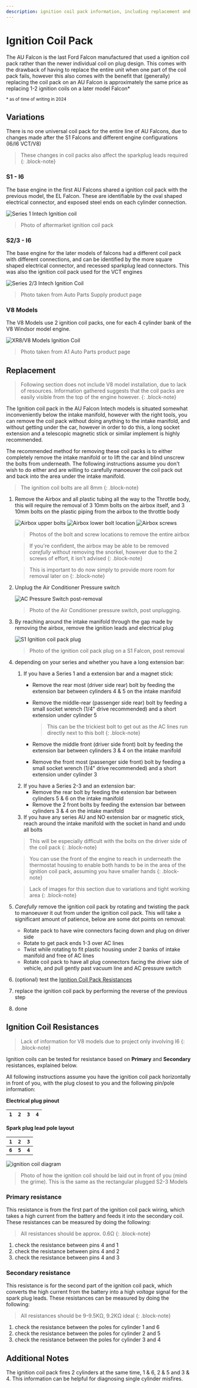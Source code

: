 ```yaml
---
description: ignition coil pack information, including replacement and testing information
---
```


# Ignition Coil Pack
The AU Falcon is the last Ford Falcon manufactured that used a ignition coil pack rather than the newer individual coil on plug design. This comes with the drawback of having to replace the entire unit when one part of the coil pack fails, however this also comes with the benefit that (generally) replacing the coil pack on an AU Falcon is approximately the same price as replacing 1-2 ignition coils on a later model Falcon*

<sup>* as of time of writing in 2024</sup>

## Variations
There is no one universal coil pack for the entire line of AU Falcons, due to changes made after the S1 Falcons and different engine configurations (I6/I6 VCT/V8)

> These changes in coil packs also affect the sparkplug leads required
{: .block-note}

### S1 - I6
The base engine in the first AU Falcons shared a ignition coil pack with the previous model, the EL Falcon. These are identifiable by the oval shaped electrical connector, and exposed steel ends on each cylinder connection.

![Series 1 Intech Ignition coil](./AUI-Intech-Coil.jpg)

> Photo of aftermarket ignition coil pack

### S2/3 - I6
The base engine for the later models of falcons had a different coil pack with different connections, and can be identified by the more square shaped electrical connector, and recessed sparkplug lead connectors. This was also the ignition coil pack used for the VCT engines

![Series 2/3 Intech Ignition Coil](./AUII-III-Intech-Coil.png)

> Photo taken from Auto Parts Supply product page

### V8 Models
The V8 Models use 2 ignition coil packs, one for each 4 cylinder bank of the V8 Windsor model engine.

![XR8/V8 Models Ignition Coil](./V8-Coil.png)

> Photo taken from A1 Auto Parts product page

## Replacement

> Following section does not include V8 model installation, due to lack of resources. Information gathered suggests that the coil packs are easily visible from the top of the engine however.
{: .block-note}

The Ignition coil pack in the AU Falcon Intech models is situated somewhat inconveniently below the intake manifold, however with the right tools, you can remove the coil pack without doing anything to the intake manifold, and without getting under the car, however in order to do this, a long socket extension and a telescopic magnetic stick or similar implement is highly recommended.

The recommended method for removing these coil packs is to either completely remove the intake manifold or to lift the car and blind unscrew the bolts from underneath. The following instructions assume you don't wish to do either and are willing to carefully manoeuver the coil pack out and back into the area under the intake manifold.

> The ignition coil bolts are all 8mm
{: .block-note}

1. Remove the Airbox and all plastic tubing all the way to the Throttle body, this will require the removal of 3 10mm bolts on the airbox itself, and 3 10mm bolts on the plastic piping from the airbox to the throttle body
    
    ![Airbox upper bolts](../../Common/airbox-removal-outer.jpg)
    ![Airbox lower bolt location](../../Common/airbox-removal-inner.jpg)
    ![Airbox screws](../../Common/airbox-screws.jpg)

    > Photos of the bolt and screw locations to remove the entire airbox

    > If you're confident, the airbox may be able to be removed *carefully* without removing the snorkel, however due to the 2 screws of effort, it isn't advised
    {: .block-note}

    > This is important to do now simply to provide more room for removal later on
    {: .block-note}

1. Unplug the Air Conditioner Pressure switch

    ![AC Pressure Switch post-removal](./ac-switch-unplugged.jpg)

    > Photo of the Air Conditioner pressure switch, post unplugging.

1. By reaching around the intake manifold through the gap made by removing the airbox, remove the ignition leads and electrical plug
    
    ![S1 Ignition coil pack plug](./ignition-plug.jpg)

    > Photo of the ignition coil pack plug on a S1 Falcon, post removal

1. depending on your series and whether you have a long extension bar:
    1. If you have a Series 1 and a extension bar and a magnet stick:
        - Remove the rear most (driver side rear) bolt by feeding the extension bar between cylinders 4 & 5 on the intake manifold
        - Remove the middle-rear (passenger side rear) bolt by feeding a small socket wrench (1/4" drive recommended) and a short extension under cylinder 5

            > This can be the trickiest bolt to get out as the AC lines run directly next to this bolt
            {: .block-note}

        - Remove the middle front (driver side front) bolt by feeding the extension bar between cylinders 3 & 4 on the intake manifold
        - Remove the front most (passenger side front) bolt by feeding a small socket wrench (1/4" drive recommended) and a short extension under cylinder 3
    1. If you have a Series 2-3 and an extension bar:
        - Remove the rear bolt by feeding the extension bar between cylinders 5 & 6 on the intake manifold
        - Remove the 2 front bolts by feeding the extension bar between cylinders 3 & 4 on the intake manifold
    1. If you have any series AU and NO extension bar or magnetic stick, reach around the intake manifold with the socket in hand and undo all bolts
    
    > This will be especially difficult with the bolts on the driver side of the coil pack
    {: .block-note}

    > You can use the front of the engine to reach in underneath the thermostat housing to enable both hands to be in the area of the ignition coil pack, assuming you have smaller hands
    {: .block-note}

    > Lack of images for this section due to variations and tight working area
    {: .block-note}

1. *Carefully* remove the ignition coil pack by rotating and twisting the pack to manoeuver it out from under the ignition coil pack. This will take a significant amount of patience, below are some dot points on removal:
    - Rotate pack to have wire connectors facing down and plug on driver side
    - Rotate to get pack ends 1-3 over AC lines
    - Twist while rotating to fit plastic housing under 2 banks of intake manifold and free of AC lines
    - Rotate coil pack to have all plug connectors facing the driver side of vehicle, and pull gently past vacuum line and AC pressure switch
1. (optional) test the [Ignition Coil Pack Resistances](#ignition-coil-resistances)
1. replace the ignition coil pack by performing the reverse of the previous step
1. done

## Ignition Coil Resistances

> Lack of information for V8 models due to project only involving I6
{: .block-note}

Ignition coils can be tested for resistance based on **Primary** and **Secondary** resistances, explained below.

All following instructions assume you have the ignition coil pack horizontally in front of you, with the plug closest to you and the following pin/pole information:

**Electrical plug pinout**

<!--coded as HTML table because markdown hates single line tables-->
<table>
    <thead>
        <th><code>1</code></th>
        <th><code>2</code></th>
        <th><code>3</code></th>
        <th><code>4</code></th>
    </thead>
</table>

**Spark plug lead pole layout**

| `1` | `2` | `3` |
| --- | --- | --- |
| **`6`** | **`5`** | **`4`** |

![ignition coil diagram](./ignition-coil-diagnostic-direction.jpg)

> Photo of how the ignition coil should be laid out in front of you (mind the grime). This is the same as the rectangular plugged S2-3 Models

### Primary resistance

This resistance is from the first part of the ignition coil pack wiring, which takes a high current from the battery and feeds it into the secondary coil. These resistances can be measured by doing the following:

> All resistances should be approx. 0.6Ω
{: .block-note}

1. check the resistance between pins 4 and 1
1. check the resistance between pins 4 and 2
1. check the resistance between pins 4 and 3

### Secondary resistance

This resistance is for the second part of the ignition coil pack, which converts the high current from the battery into a high *voltage* signal for the spark plug leads. These resistances can be measured by doing the following:

> All resistances should be 9-9.5KΩ, 9.2KΩ ideal
{: .block-note}

1. check the resistance between the poles for cylinder 1 and 6
1. check the resistance between the poles for cylinder 2 and 5
1. check the resistance between the poles for cylinder 3 and 4

## Additional Notes

The ignition coil pack fires 2 cylinders at the same time, 1 & 6, 2 & 5 and 3 & 4. This information can be helpful for diagnosing single cylinder misfires.